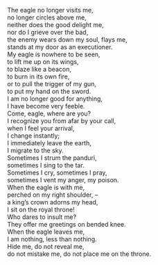 The eagle no longer visits me,  
no longer circles above me,  
neither does the good delight me,  
nor do I grieve over the bad,  
the enemy wears down my soul, flays me,  
stands at my door as an executioner.  
My eagle is nowhere to be seen,  
to lift me up on its wings,  
to blaze like a beacon,  
to burn in its own fire,  
or to pull the trigger of my gun,  
to put my hand on the sword.  
I am no longer good for anything,  
I have become very feeble.  
Come, eagle, where are you?  
I recognize you from afar by your call,  
when I feel your arrival,  
I change instantly;  
I immediately leave the earth,  
I migrate to the sky.  
Sometimes I strum the panduri,  
sometimes I sing to the tar.  
Sometimes I cry, sometimes I pray,  
sometimes I vent my anger, my poison.  
When the eagle is with me,  
perched on my right shoulder, –  
a king’s crown adorns my head,  
I sit on the royal throne!  
Who dares to insult me?  
They offer me greetings on bended knee.  
When the eagle leaves me,  
I am nothing, less than nothing.  
Hide me, do not reveal me,  
do not mistake me, do not place me on the throne.